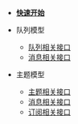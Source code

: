 - [**快速开始**](quickstart.md)

- 队列模型
  - [队列相关接口](queue.md)
  - [消息相关接口](queue_message.md)

- 主题模型
  - [主题相关接口](topic.md)
  - [消息相关接口](topic_message.md)
  - [订阅相关接口](topic_subscribe.md)